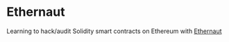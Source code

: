 # Ethernaut
Learning to hack/audit Solidity smart contracts on Ethereum with [Ethernaut](https://ethernaut.openzeppelin.com/)
